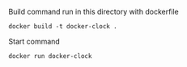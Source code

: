 Build command run in this directory with dockerfile

```
docker build -t docker-clock .
```

Start command

```
docker run docker-clock
```
